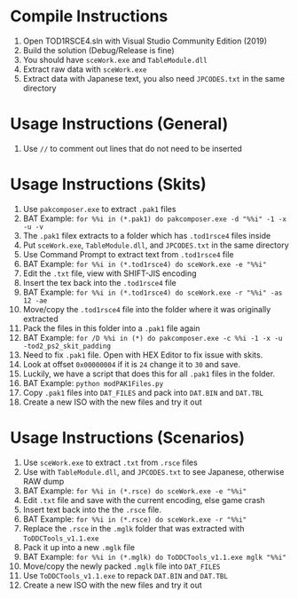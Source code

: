 # Compile Instructions
1. Open TOD1RSCE4.sln with Visual Studio Community Edition (2019)
1. Build the solution (Debug/Release is fine)
1. You should have `sceWork.exe` and `TableModule.dll`
1. Extract raw data with `sceWork.exe`
1. Extract data with Japanese text, you also need `JPCODES.txt` in the same directory

# Usage Instructions (General)
1. Use `//` to comment out lines that do not need to be inserted

# Usage Instructions (Skits)
1. Use `pakcomposer.exe` to extract `.pak1` files
1. BAT Example: `for %%i in (*.pak1) do pakcomposer.exe -d "%%i" -1 -x -u -v`
1. The `.pak1` filex extracts to a folder which has `.tod1rsce4` files inside
1. Put `sceWork.exe`, `TableModule.dll`, and `JPCODES.txt` in the same directory
1. Use Command Prompt to extract text from `.tod1rsce4` file
1. BAT Example: `for %%i in (*.tod1rsce4) do sceWork.exe -e "%%i"`
1. Edit the `.txt` file, view with SHIFT-JIS encoding
1. Insert the tex back into the `.tod1rsce4` file
1. BAT Example: `for %%i in (*.tod1rsce4) do sceWork.exe -r "%%i" -as 12 -ae`
1. Move/copy the `.tod1rsce4` file into the folder where it was originally extracted
1. Pack the files in this folder into a `.pak1` file again
1. BAT Example: `for /D %%i in (*) do pakcomposer.exe -c %%i -1 -x -u -tod2_ps2_skit_padding`
1. Need to fix `.pak1` file.  Open with HEX Editor to fix issue with skits.
1. Look at offset `0x00000004` if it is `24` change it to `30` and save.
1. Luckily, we have a script that does this for all `.pak1` files in the folder.
1. BAT Example: `python modPAK1Files.py`
1. Copy `.pak1` files into `DAT_FILES` and pack into `DAT.BIN` and `DAT.TBL`
1. Create a new ISO with the new files and try it out

# Usage Instructions (Scenarios)
1. Use `sceWork.exe` to extract `.txt` from `.rsce` files
1. Use with `TableModule.dll`, and `JPCODES.txt` to see Japanese, otherwise RAW dump
1. BAT Example: `for %%i in (*.rsce) do sceWork.exe -e "%%i"`
1. Edit `.txt` file and save with the current encoding, else game crash
1. Insert text back into the the `.rsce` file.
1. BAT Example: `for %%i in (*.rsce) do sceWork.exe -r "%%i"`
1. Replace the `.rsce` in the `.mglk` folder that was extracted with `ToDDCTools_v1.1.exe`
1. Pack it up into a new `.mglk` file
1. BAT Example: `for %%i in (*.mglk) do ToDDCTools_v1.1.exe mglk "%%i"`
1. Move/copy the newly packed `.mglk` file into `DAT_FILES`
1. Use `ToDDCTools_v1.1.exe` to repack `DAT.BIN` and `DAT.TBL`
1. Create a new ISO with the new files and try it out

